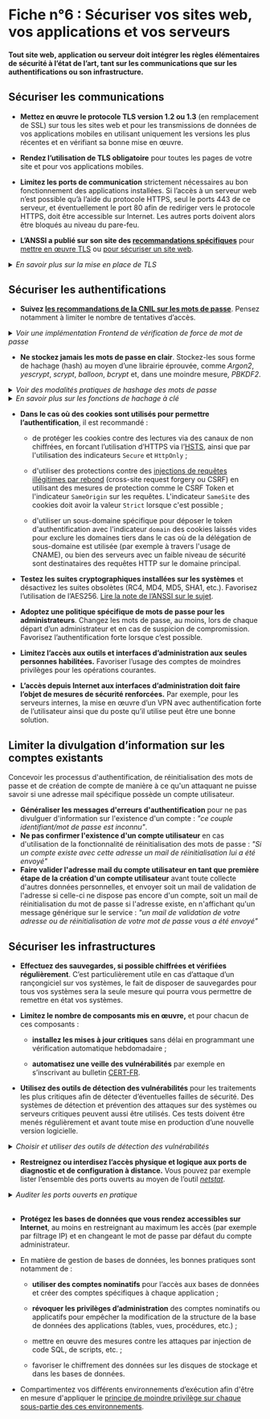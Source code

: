 # Fiche n°6 : Sécuriser vos sites web, vos applications et vos serveurs

#### Tout site web, application ou serveur doit intégrer les règles élémentaires de sécurité à l’état de l’art, tant sur les communications que sur les authentifications ou son infrastructure.

## Sécuriser les communications

* **Mettez en œuvre le protocole TLS version 1.2 ou 1.3** (en remplacement de SSL) sur tous les sites web et pour les transmissions de données de vos applications mobiles en utilisant uniquement les versions les plus récentes et en vérifiant sa bonne mise en œuvre.

* **Rendez l’utilisation de TLS obligatoire** pour toutes les pages de votre site et pour vos applications mobiles.

* **Limitez les ports de communication** strictement nécessaires au bon fonctionnement des applications installées. Si l’accès à un serveur web n’est possible qu’à l’aide du protocole HTTPS, seul le ports 443 de ce serveur, et éventuellement le port 80 afin de rediriger vers le protocole HTTPS, doit être accessible sur Internet. Les autres ports doivent alors être bloqués au niveau du pare-feu.

* **L’ANSSI a publié sur son site des [recommandations spécifiques](https://www.ssi.gouv.fr/entreprise/bonnes-pratiques/)** pour [mettre en œuvre TLS](https://www.ssi.gouv.fr/entreprise/guide/recommandations-de-securite-relatives-a-tls/) ou [pour sécuriser un site web](https://www.ssi.gouv.fr/uploads/2013/05/anssi-guide-recommandations_mise_en_oeuvre_site_web_maitriser_standards_securite_cote_navigateur-v2.0.pdf).

<details>
     <summary> <em> En savoir plus sur la mise en place de TLS</em> </summary>
<br>

La sécurisation des communications des sites et applications mobiles nécessite d'utiliser le protocole "TLS". La combinaison de ce protocole avec le protocole "HTTP" permet un échange par "HTTPS". Certains algorithmes cryptographiques employés dans TLS, et ses versions précédentes "SSL", sont réputées vulnérables à différentes attaques. Vous pouvez vous faire accompagner dans le choix de ces algorithmes au moyen de **générateurs de configuration TLS**. Celui de [Mozilla](https://ssl-config.mozilla.org/) supporte par exemple de très nombreux serveurs.

Deux exemples de configuration [Apache](annexes/conf_tls_apache.txt) et [Nginx](annexes/conf_tls_nginx.txt) commentés sont disponibles en annexe de ce guide. Vous pouvez vous référer au [Wiki Mozilla](https://wiki.mozilla.org/Security/Server_Side_TLS) pour plus de détails.

</details>

## Sécuriser les authentifications

* **Suivez [les recommandations de la CNIL sur les mots de passe](https://www.cnil.fr/fr/mots-de-passe-des-recommandations-de-securite-minimales-pour-les-entreprises-et-les-particuliers)**. Pensez notamment à limiter le nombre de tentatives d’accès.

<details>
     <summary><em>Voir une implémentation Frontend de vérification de force de mot de passe</em></summary>
<br>

Dans sa délibération du 10 janvier 2017 portant adoption d'une recommandation relative aux mots de passe, la CNIl spécifie que si le mot de passe n'est pas utilisé en conjonction avec un second facteur, et sans blocage de fréquence ("frequency capping"), un mot de passe devrait être constitué de 12 caractères et comprendre majuscule, minuscule, chiffres et caractères spéciaux.

En conséquence, pour vérifier l'adhérence à ces règles, le code suivant est adéquat :
```javascript
function checkPassword(pass) {
    if (!pass)
        return false;
    var expectations = [
	    /\d/.test(pass),
	    /[a-z]/.test(pass),
	    /[A-Z]/.test(pass),
	    /\W/.test(pass),
	    pass.length>=12
    ];
    return !expectations.includes(false);
}
```
Cela doit également s'accompagner d'une vérification backend de la force du mot de passe.

</details>

* **Ne stockez jamais les mots de passe en clair**. Stockez-les sous forme de hachage (hash) au moyen d’une librairie éprouvée, comme _Argon2_, _yescrypt_, _scrypt_, _balloon_, _bcrypt_ et, dans une moindre mesure, _PBKDF2_.

<details>
     <summary><em>Voir des modalités pratiques de hashage des mots de passe</em></summary>
<br>

Il ne faut jamais stocker les mots de passe des utilisateurs en clair dans vos bases de données, il faut systématiquement les hasher, avec un sel specifique. En pratique, bcrypt est sans doute la solution la plus simple d'utilisation. Elle utilise un sel aléatoire pour chaque hash et l'inclue dans le hash résultant pour la vérification d'un mot de passe.

Par exemple en node.js :

```javascript
#Pour installer:
npm install bcrypt
#Pour utiliser:
const bcrypt = require('bcrypt');
const saltRounds = 10; // Niveau de difficulté de bcrypt
#Enregistrer un mot de passe en DB
const passwordAStocker = '*********';
bcrypt.genSalt(saltRounds, function(err, salt) {
    bcrypt.hash(passwordAStocker, salt, function(err, hash) {
        // stockez le résultat 'hash' en DB
    });
});
#Verifier un mot de passe
const passwordAVerifier = '*********';
bcrypt.compare(passwordAVerifier, hash, function(err, result) {
    // 'result' vaut true si le mot de passe est le bon
});
```

</details>

<details>
     <summary> <em> En savoir plus sur les fonctions de hachage à clé </em> </summary>
<br>

* Les fonctions de hachage permettent d’assurer **l’intégrité des données**. Elles doivent reposer sur un algorithme **reconnu et sûr**. La famille de fonctions _SHA-2_ (par exemple _SHA-256_ et _SHA-512_) comporte des fonctions de hachage génériques qu’il ne faut pas utiliser directement pour certaines tâches spécifiques.En revanche, elles sont tout à fait acceptables comme fonction de base pour des fonctions de hachage spécialisées. Par exemple, la fonction HMAC utilisée avec SHA-256 ou SHA-512 est adaptée à la signature numérique. 

* Pour stocker les mots de passe, les fonctions adaptées sont les suivantes : _Argon2_, _yescrypt_, _scrypt_, _balloon_, _bcrypt_ et, dans une moindre mesure, _PBKDF2_. À noter que les fonctions _balloon_ et _PBKDF2_ peuvent êtres utilisées avec plusieurs fonctions de hachage sous-jacentes, le choix devant donc être fait sur une fonction reconnue (par exemple une fonction des familles _SHA-2_, _SHA-3_, _Blake2_ ou _Blake3_). 

* N'utilisez jamais d'algorithmes obsolètes, comme les chiffrements DES et 3DES ou les fonctions de hachage MD5 et SHA1. Leur utilisation peut permettre à un attaquant ayant connaissance du mot de passe haché de déchiffrer celui-ci sans difficulté et en un temps très court.

* Les fonctions de hachage à clé permettent de rendre le calcul de l’empreinte différent en fonction de la clé utilisée. Pour deux clés différentes **l’empreinte obtenue sur un même message sera différente**.

* Utilisez **des tailles de clés suffisantes**, _au minimum de 128 bits_ suivant l'algorithme utilisé. Protégez ces clés secrètes, au minimum par la **mise en œuvre de droits d’accès restrictifs** et d’**un mot de passe sûr**.

* Rédiger une procédure indiquant la manière dont les clés vont être gérés en prenant en compte **les cas d’oubli de mot de passe de déverrouillage**.

* Par exemple, le code Python suivant permet de **générer un sel aléatoire et un haché d'un mot de passe ainsi que de vérifier la validité de celui-ci** depuis la bibliothèque [bcrypt](https://pypi.org/project/bcrypt/) :

```python
import bcrypt #importation de la bibliothèque bcrypt

sel = bcrypt.gensalt() #Génération d'un sel aléatoire à conserver de manière sécurisée

hache_du_mot_de_passe = bcrypt.hashpw(mot_de_passe, sel) #Génération du hachage du mot de passe avec le sel généré

mot_de_passe_valide = bcrypt.checkpw(mot_de_passe, hache_du_mot_de_passe) #Test de la validité du mot de passe depuis son haché
```

</details>

* **Dans le cas où des cookies sont utilisés pour permettre l’authentification**, il est recommandé :

    * de protéger les cookies contre des lectures via des canaux de non chiffrées, en forcant l’utilisation d’HTTPS via l’[HSTS](https://fr.wikipedia.org/wiki/HTTP_Strict_Transport_Security), ainsi que par l'utilisation des indicateurs `Secure` et `HttpOnly` ;
    
    * d'utiliser des protections contre des [injections de requêtes illégitimes par rebond](https://www.cert.ssi.gouv.fr/information/CERTA-2008-INF-003) (cross-site request forgery ou CSRF) en utilisant des mesures de protection comme le CSRF Token et l'indicateur `SameOrigin` sur les requêtes. L'indicateur `SameSite` des cookies doit avoir la valeur `Strict` lorsque c'est possible ;
    
    * d'utiliser un sous-domaine spécifique pour déposer le token d'authentification avec l'indicateur `domain` des cookies laissés vides pour exclure les domaines tiers dans le cas où de la délégation de sous-domaine est utilisée (par exemple à travers l'usage de CNAME), ou bien des serveurs avec un faible niveau de sécurité sont destinataires des requêtes HTTP sur le domaine principal.

* **Testez les suites cryptographiques installées sur les systèmes** et désactivez les suites obsolètes (RC4, MD4, MD5, SHA1, etc.). Favorisez l’utilisation de l’AES256. [Lire la note de l’ANSSI sur le sujet](https://www.ssi.gouv.fr/uploads/2021/03/anssi-guide-selection_crypto-1.0.pdf).

* **Adoptez une politique spécifique de mots de passe pour les administrateurs**. Changez les mots de passe, au moins, lors de chaque départ d’un administrateur et en cas de suspicion de compromission. Favorisez l’authentification forte lorsque c’est possible.

* **Limitez l’accès aux outils et interfaces d’administration aux seules personnes habilitées.** Favoriser l’usage des comptes de moindres privilèges pour les opérations courantes.

* **L’accès depuis Internet aux interfaces d’administration doit faire l’objet de mesures de sécurité renforcées.** Par exemple, pour les serveurs internes, la mise en œuvre d’un VPN avec authentification forte de l’utilisateur ainsi que du poste qu’il utilise peut être une bonne solution.

## Limiter la divulgation d’information sur les comptes existants
Concevoir les processus d'authentification, de réinitialisation des mots de passe et de création de compte de manière à ce qu'un attaquant ne puisse savoir si une adresse mail spécifique possède un compte utilisateur. 

* **Généraliser les messages d'erreurs d'authentification** pour ne pas divulguer d'information sur l'existence d'un compte : _"ce couple identifiant/mot de passe est inconnu"_. 
* **Ne pas confirmer l'existence d'un compte utilisateur** en cas d'utilisation de la fonctionnalité de réinitialisation des mots de passe : _"Si un compte existe avec cette adresse un mail de réinitialisation lui a été envoyé"_
* **Faire valider l'adresse mail du compte utilisateur en tant que première étape de la création d'un compte utilisateur** avant toute collecte d'autres données personnelles, et envoyer soit un mail de validation de l'adresse si celle-ci ne dispose pas encore d'un compte, soit un mail de réinitialisation du mot de passe si l'adresse existe, en n'affichant qu'un message générique sur le service : _"un mail de validation de votre adresse ou de réinitialisation de votre mot de passe vous a été envoyé"_ 


## Sécuriser les infrastructures

* **Effectuez des sauvegardes, si possible chiffrées et vérifiées régulièrement**. C’est particulièrement utile en cas d’attaque d’un rançongiciel sur vos systèmes, le fait de disposer de sauvegardes pour tous vos systèmes sera la seule mesure qui pourra vous permettre de remettre en état vos systèmes.

* **Limitez le nombre de composants mis en œuvre,** et pour chacun de ces composants :

    * **installez les mises à jour critiques** sans délai en programmant une vérification automatique hebdomadaire ;
    
    * **automatisez une veille des vulnérabilités** par exemple en s’inscrivant au bulletin [CERT-FR](https://www.cert.ssi.gouv.fr/).

* **Utilisez des outils de détection des vulnérabilités** pour les traitements les plus critiques afin de détecter d’éventuelles failles de sécurité. Des systèmes de détection et prévention des attaques sur des systèmes ou serveurs critiques peuvent aussi être utilisés. Ces tests doivent être menés régulièrement et avant toute mise en production d’une nouvelle version logicielle.

<details>
     <summary> <em> Choisir et utiliser des outils de détection des vulnérabilités</em> </summary>
<br>

Les **outils de détection des vulnérabilités**, comme [OpenVAS](https://github.com/greenbone/openvas) et [Metasploit](https://github.com/rapid7/metasploit-framework), permettent d'identifier certaines vulnérabilités connus au sein d'applications. Certaines solutions se spécialisent sur des services particuliers, par exemple [Wordpress](https://github.com/wpscanteam/wpscan) ou [Joomla](https://github.com/rezasp/joomscan).

Il est recommandé de vérifier l'état et la fraicheur des bases de données des vulnérabilités. Ces analyses peuvent également nuire au bon fonctionnement des serveurs, elles sont donc plutôt à réaliser sur des environnements en préproduction.
</details>

* **Restreignez ou interdisez l’accès physique et logique aux ports de diagnostic et de configuration à distance.** Vous pouvez par exemple lister l’ensemble des ports ouverts au moyen de l’outil [*netstat*](https://fr.wikipedia.org/wiki/Netstat).

<details>
     <summary> <em> Auditer les ports ouverts en pratique</em> </summary>
<br>

La commande _netstat_ permet de lister les ports TCP ou UDP ouverts sur un serveur. Sur l'exemple suivant, les ports standards HTTP, HTTPS et SSH d'un serveur sont ouverts vers l'extérieur, un serveur de base de données (MariaDB) est en écoute local et des tentatives connexions sont en cours sur les ports SSH et HTTPS :

```
$ netstat -alpe --ip
Active Internet connections (servers and established)
Proto Recv-Q Send-Q Local Address           Foreign Address         State       User       Inode      PID/Program name
tcp        0      0 localhost:mysql         0.0.0.0:*               LISTEN      mysql      14492      -
tcp        0      0 0.0.0.0:http            0.0.0.0:*               LISTEN      root       50278      -
tcp        0      0 0.0.0.0:ssh             0.0.0.0:*               LISTEN      root       12948      -
tcp        0      0 0.0.0.0:https           0.0.0.0:*               LISTEN      root       50280      -
tcp        0      0 mon-serveur.fr:https adresse1.fr:38056 TIME_WAIT   root       0          -
tcp        0      0 mon-serveur.fr:ssh adresse2.com:45302  TIME_WAIT   root       0          -
tcp        0      0 mon-serveur.fr.:https adresse3.eu:56277 FIN_WAIT2   root       0          -
tcp        0      0 mon-serveur.fr:https adresse4.be:56306 ESTABLISHED www-data   380689     -
tcp        0    524 mon-serveur.fr:ssh adresse1.fr:65137 ESTABLISHED root       382490     -
```



Le logiciel [Nmap](https://nmap.org/) permet de réaliser cette analyse depuis un réseau de communication. Sur l'exemple suivant, le protocole d'administration SSH du serveur est accessible sur Internet.

```
$ nmap mon-serveur.fr
Starting Nmap 7.80 ( https://nmap.org ) at 2020-06-11 18:13 CEST
Nmap scan report for mon-serveur.fr
Host is up (0.011s latency).
Not shown: 997 filtered ports
PORT    STATE SERVICE
22/tcp  open  ssh
80/tcp  open  http
443/tcp open  https

Nmap done: 1 IP address (1 host up) scanned in 4.99 seconds
```
Il nécessite donc une attention particulière, comme l'utilisation d'une authentification forte et/ou d'un filtrage par IP.

</details>
<br>

* **Protégez les bases de données que vous rendez accessibles sur Internet**, au moins en restreignant au maximum les accès (par exemple par filtrage IP) et en changeant le mot de passe par défaut du compte administrateur.

* En matière de gestion de bases de données, les bonnes pratiques sont notamment de :

    * **utiliser des comptes nominatifs** pour l’accès aux bases de données et créer des comptes spécifiques à chaque application ;

    * **révoquer les privilèges d’administration** des comptes nominatifs ou applicatifs pour empêcher la modification de la structure de la base de données des applications (tables, vues, procédures, etc.) ;

    * mettre en œuvre des mesures contre les attaques par injection de code SQL, de scripts, etc. ;

    * favoriser le chiffrement des données sur les disques de stockage et dans les bases de données.

* Compartimentez vos différents environnements d’exécution afin d'être en mesure d'appliquer le [principe de moindre privilège sur chaque sous-partie des ces environnements](https://www.ssi.gouv.fr/uploads/2017/12/guide_cloisonnement_systeme_anssi_pg_040_v1.pdf).
